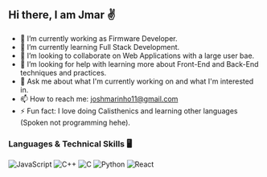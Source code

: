 ## Hi there, I am Jmar ✌️

* 🔭 I’m currently working as Firmware Developer.
* 🌱 I’m currently learning Full Stack Development.
* 👯 I’m looking to collaborate on Web Applications with a large user bae.
* 🤔 I’m looking for help with learning more about Front-End and Back-End techniques and practices.
* 💬 Ask me about what I'm currently working on and what I'm interested in.
* 📫 How to reach me: joshmarinho11@gmail.com
* ⚡ Fun fact: I love doing Calisthenics and learning other languages (Spoken not programming hehe).

### Languages & Technical Skills 🖥️
<!-- Languages -->
<img alt="JavaScript" src="https://img.shields.io/badge/JavaScript-%232B2728?style=for-the-badge&logo=javascript&logoColor=%23FFFF00">
<img alt="C++" src="https://img.shields.io/badge/C%2B%2B-%2300599C?style=for-the-badge&logo=cplusplus">
<img alt="C" src="https://img.shields.io/badge/C-%2300599C?style=for-the-badge&logo=c&logoColor=white">
<img alt="Python" src="https://img.shields.io/badge/JavaScript-%23F7DF1E?style=for-the-badge&logo=javascript&logoColor=white">

<!-- Technologies -->
<img alt="React" src="https://img.shields.io/badge/React-%2361DAFB?style=for-the-badge&logo=react&logoColor=black">


<!--
**kahalagan00/kahalagan00** is a ✨ _special_ ✨ repository because its `README.md` (this file) appears on your GitHub profile.

Here are some ideas to get you started:

- 🔭 I’m currently working as Firmware Developer.
- 🌱 I’m currently learning Full Stack Development.
- 👯 I’m looking to collaborate on Web Applications with a large user bae.
- 🤔 I’m looking for help with learning more about Front-End and Back-End techniques and practices.
- 💬 Ask me about what I'm currently working on and what I'm interested in.
- 📫 How to reach me: joshmarinho11@gmail.com
- ⚡ Fun fact: I love doing Calisthenics and learning other languages (Spoken not programming hehe).
-->
